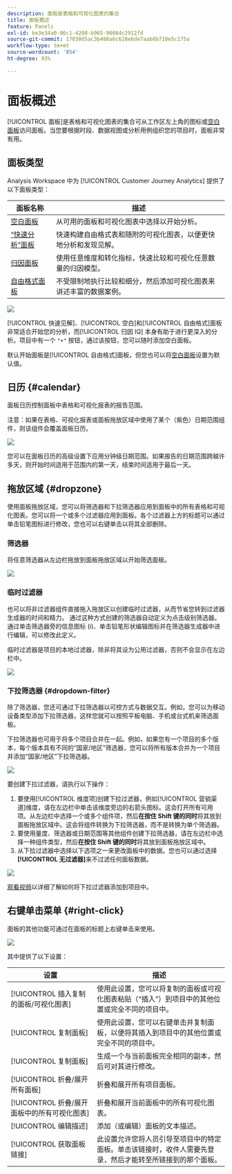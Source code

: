 ```yaml
---
description: 面板是表格和可视化图表的集合
title: 面板概述
feature: Panels
exl-id: be3e34a0-06c1-4200-b965-96084c2912fd
source-git-commit: 17030d5ac3b488a6c628e6de7aab8b710e5c175a
workflow-type: tm+mt
source-wordcount: '854'
ht-degree: 93%

---
```


# 面板概述

[!UICONTROL 面板]是表格和可视化图表的集合可从工作区左上角的图标或[空白面板](/help/analysis-workspace/c-panels/blank-panel.md)访问面板。当您要根据时段、数据视图或分析用例组织您的项目时，面板非常有用。

## 面板类型

Analysis Workspace 中为 [!UICONTROL Customer Journey Analytics] 提供了以下面板类型：

| 面板名称 | 描述 |
| --- | --- |
| [空白面板](/help/analysis-workspace/c-panels/blank-panel.md) | 从可用的面板和可视化图表中选择以开始分析。 |
| [“快速分析”面板](quickinsight.md) | 快速构建自由格式表和随附的可视化图表，以便更快地分析和发现见解。 |
| [归因面板](attribution.md) | 使用任意维度和转化指标，快速比较和可视化任意数量的归因模型。 |
| [自由格式面板](freeform-panel.md) | 不受限制地执行比较和细分，然后添加可视化图表来讲述丰富的数据案例。 |

![](assets/panel-overview.png)

[!UICONTROL 快速见解]、[!UICONTROL 空白]和[!UICONTROL 自由格式]面板非常适合开始您的分析，而[!UICONTROL 归因 IQ] 本身有助于进行更深入的分析。项目中有一个 `"+"` 按钮，通过该按钮，您可以随时添加空白面板。

默认开始面板是[!UICONTROL 自由格式]面板，但您也可以将[空白面板](/help/analysis-workspace/c-panels/blank-panel.md)设置为默认值。

## 日历 {#calendar}

面板日历控制面板中表格和可视化报表的报告范围。

注意：如果在表格、可视化报表或面板拖放区域中使用了某个（紫色）日期范围组件，则该组件会覆盖面板日历。

![](assets/panel-calendar.png)

您可以在面板日历的高级设置下应用分钟级日期范围。如果报告的日期范围跨越许多天，则开始时间适用于范围内的第一天，结束时间适用于最后一天。

## 拖放区域 {#dropzone}

使用面板拖放区域，您可以将筛选器和下拉筛选器应用到面板中的所有表格和可视化图表。您可以将一个或多个过滤器应用到面板。各个过滤器上方的标题可以通过单击铅笔图标进行修改，您也可以右键单击以将其全部删除。

### 筛选器

将任意筛选器从左边栏拖放到面板拖放区域以开始筛选面板。

![](assets/segment-filter.png)

### 临时过滤器

也可以将非过滤器组件直接拖入拖放区以创建临时过滤器，从而节省您转到过滤器生成器的时间和精力。 通过这种方式创建的筛选器自动定义为点击级别筛选器。通过单击筛选器旁的信息图标 (i)、单击铅笔形状编辑图标并在筛选器生成器中进行编辑，可以修改此定义。

临时过滤器是项目的本地过滤器，除非将其设为公用过滤器，否则不会显示在左边栏中。

![](assets/adhoc-segment-filter.png)

### 下拉筛选器 {#dropdown-filter}

除了筛选器，您还可通过下拉筛选器以可控方式与数据交互。例如，您可以为移动设备类型添加下拉筛选器，这样您就可以按照平板电脑、手机或台式机来筛选面板。

下拉筛选器也可用于将多个项目合并在一起。例如，如果您有一个项目的多个版本，每个版本具有不同的“国家/地区”筛选器，您可以将所有版本合并为一个项目并添加“国家/地区”下拉筛选器。

![](assets/dropdown-filter-intro.png)

要创建下拉过滤器，请执行以下操作：

1. 要使用[!UICONTROL 维度项]创建下拉过滤器，例如[!UICONTROL 营销渠道]维度，请在左边栏中单击该维度旁边的右箭头图标。这会打开所有可用项。从左边栏中选择一个或多个组件项，然后&#x200B;**在按住 Shift 键的同时**&#x200B;将其放到面板拖放区域中。这会将组件转换为下拉筛选器，而不是转换为单个筛选器。
1. 要使用量度、筛选器或日期范围等其他组件创建下拉筛选器，请在左边栏中选择一种组件类型，然后&#x200B;**在按住 Shift 键的同时**&#x200B;将其放到面板拖放区域中。
1. 从下拉过滤器中选择以下选项之一来更改面板中的数据。您也可以通过选择&#x200B;**[!UICONTROL 无过滤器]**&#x200B;来不过滤任何面板数据。

![](assets/create-dropdown.png)

[观看视频](https://experienceleague.adobe.com/docs/analytics-learn/tutorials/analysis-workspace/using-panels/using-panels-to-organize-your-analysis-workspace-projects.html?lang=zh-Hans)以详细了解如何将下拉过滤器添加到项目中。

## 右键单击菜单 {#right-click}

面板的其他功能可通过在面板的标题上右键单击来使用。

![](assets/right-click-menu.png)

其中提供了以下设置：

| 设置 | 描述 |
| --- | --- |
| [!UICONTROL 插入复制的面板/可视化图表] | 使用此设置，您可以将复制的面板或可视化图表粘贴（“插入”）到项目中的其他位置或完全不同的项目中。 |
| [!UICONTROL 复制面板] | 使用此设置，您可以右键单击并复制面板，以便将其插入到项目中的其他位置或完全不同的项目中。 |
| [!UICONTROL 复制面板] | 生成一个与当前面板完全相同的副本，然后可对其进行修改。 |
| [!UICONTROL 折叠/展开所有面板] | 折叠和展开所有项目面板。 |
| [!UICONTROL 折叠/展开面板中的所有可视化图表] | 折叠和展开当前面板中的所有可视化图表。 |
| [!UICONTROL 编辑描述] | 添加（或编辑）面板的文本描述。 |
| [!UICONTROL 获取面板链接] | 此设置允许您将人员引导至项目中的特定面板。单击该链接时，收件人需要先登录，然后才能转至所链接到的那个面板。 |

